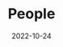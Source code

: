 ---
title: People
date: 2022-10-24

type: landing

sections:
  - block: people
    content:
      title: Meet the Team
      # Choose which groups/teams of users to display.
      #   Edit `user_groups` in each user's profile to add them to one or more of these groups.
      #https://www.tablesgenerator.com/markdown_tables
      user_groups:
          - Co-Directors
          - Academic Staff
          - PhD Students
          - Administration
          - Visitors
          - Alumni-
      sort_by: Params.last_name
      sort_ascending: false
    design:
      show_interests: false
      show_role: true
      show_social: true
 
  - block: markdown
    content: 
      title: Alumni
      subtitle: 
      text: |
              **PhD/MPhil Graduates:** 
              
              It is my great honour to have supervised the following students to complete their theses (**E**: External Supervisor; **O**: Official Supervisor).   
                |    | **Name**      | **Degree**     | **Year** | **My Role** | **Gradute University (Country)**                | **Selected Pubs with Me During PhD study**                                               | **Position**                                       |
                |----|---------------|----------------|----------|-------------|---------------------------------------------------|------------------------------------------------------------------------------------------|----------------------------------------------------|
                | 1  | Linhao Luo    | PhD (Expected) | 2025     | O           | Monash University (AU)                            | NeurIPS-25, ICML-25, PAKDD-25, ICLR-24, ICDE-23, SIGIR-23, WSDM-23                                   | Research Fellow @ Monash University                                                |
                | 3  | Yuanzhe Zhang | PhD (Expected) | 2025     | O           | The University of Sydney (AU)                     | ICDE-22, ICDCS-25                                                                        | Research Fellow @ NTU                                                |
                | 2  | Zhanchi Qiu   | PhD            | 2025     | O           | Griffith University (AU)                          | TNNLS-25, PAKDD-25, ICDM-25                                                              | Research Fellow @ Griffith University              |
                | 4  | Yizhen Zheng  | PhD            | 2025     | O           | Monash University (AU)                            | Nature Machine Intelligence-25, ICML-23, NeurIPS-22, TNNLS-24, ICDM-22,   PAKDD-21       | Research Fellow @ Monash University                |
                | 5  | Luzhi Wang    | PhD            | 2025     | E           | Tianjin Uiversity (CN)                            | WWW-23, IJCAI-22, AAAI-24, Information Fusion-23, ACM TWeb-24                            | Associate Prof @ Dalian Maritime Uni.              |
                | 6  | Ming Jin      | PhD            | 2024     | O           | Monash University (AU)                            | TPAMI-24, TPAMI-24, TPAMI-24, ICML-24, ICLR-24, NeurIPS-22, TKDE-22,   CIKM-21, IJCAI-21 | Assistant Prof @ Griffith University               |
                | 7  | Xin Zheng     | PhD            | 2024     | O           | Monash University (AU)                            | ICLR-24, NeurIPS-23, NeurIPS-23, WWW-23, ICDM-22                                         | Assistant Prof @ Griffith University               |
                | 8  | Yixin Liu     | PhD            | 2024     | O           | Monash University (AU)                            | NeurIPS-24, NeurIPS-23, KDD-23, WSDM-23, AAAI-23, WWW-22, TKDE-22,   TKDE-21, TNNLS-21   | Research Fellow @ Griffith University              |
                | 9  | He Zhang      | PhD            | 2024     | O           | Monash University (AU)                            | PIEEE-24, ICML-24, ICDE-24, TKDE-22, CIKM-21                                             | Research Fellow @ RMIT                             |
                | 10 | Guangsi Shi   | PhD            | 2024     | O           | Monash University (AU)                            | iScience-24, NNJ-24, PT-23, PT-23                                                        | AI Scientist @ Midea                               |
                | 11 | Bo Xiong      | PhD            | 2024     | E           | Universit√§t Stuttgart (DE)                       | AAAI-24, ACL-23, NeurIPS-22, KDD-22                                                      | Research Fellow @ Stanford U                       |
                | 12 | Dongran Yu    | PhD            | 2024     | E           | Jilin University (CN)                             | CVPR-22                                                                                  | Postdoc @ Guangxi Normal U.                        |
                | 13 | Bang Wu       | PhD            | 2023     | O           | Monash University (AU)                            | NDSS-24, IEEE S&P-24, AsiaCCS-22, ICDM-21,                                               | Assistant Prof @ RMIT                              |
                | 14 | Sheng Wan     | PhD            | 2023     | E           | Nanjing University of Science and Technology (CN) | TGRS-20, TGRS-21, NeurIPS-21, AAAI-21, PR-22                                             | Postdoc @ NUST                                     |
                | 15 | Miao Zhang    | PhD            | 2022     | O           | University of Technology Sydney (AU)              | CVPR-20, IJCAI-21, ICML-21, TPAMI-20, NeurIPS-20, TEvC-21, CVPR-22                       | Professor @ Harbin Institute of Technology         |
                | 16 | Zonghan Wu    | PhD            | 2022     | O           | University of Technology Sydney (AU)              | TNNLS-21, TKDE-23, IJCAI-19, KDD-20                                                      | Assistant Prof @ East China Normal U.              |
                | 17 | Shichao Zhu   | PhD            | 2022     | E           | Chinese Academy of Sciences (CN)                  | ICDM-19, NeurIPS-20, AAAI-20                                                             | Data Scientist @ ByteDance                         |
                | 18 | Man Wu        | PhD            | 2022     | E           | Florida Atlantic University (US)                  | ICDM-19, CIKM-19, WWW-20, TKDD-21, KAIS-21                                               | Assistant Prof @ U. Sci&Tec Beijing                |
                | 19 | Chun Wang     | Phd            | 2021     | O           | University of Technology Sydney (AU)              | CIKM, IJCAI, ICDM                                                                        | Assistant Professor @ City University of Macau     |
                | 20 | Guojia Wan    | Phd            | 2021     | E           | Wuhan University (CN)                             | AAAI, IJCAI, WWWJ                                                                        | Postdoc @ Wuhan University                         |
                | 21 | Hong Yang     | PhD            | 2020     | O           | University of Technology Sydney (AU)              | ICDM, PRJ, IJCAI                                                                         | Associate Prof @ Guangzhou University              |
                | 22 | Ruiqi Hu      | Phd            | 2020     | O           | University of Technology Sydney (AU)              | IJCAI, TCYB, AAAI                                                                        | CEO                                                |
                | 23 | Shaoxiong Ji  | Mphil          | 2019     | E           | The University of Queensland (AU)                 | TNNLS, TCSS, ACL, DASFAA                                                                 | Assistant Prof @ Technical University of Darmstadt |                
                
                
                **Visiting Students/Scholars**
                |   | Name       | Visiting  Peorid | Univeristy                             |
                |---|------------|------------------|----------------------------------------|
                | 1 | Jiapu Wang | 2024.1-2025.1    | Beijing University of Technology       |
                | 2 | Yili Wang  | 2023.12-2024.12  | Jilin University                       |
                | 3 | Bing Yang  | 2023.12-2024.12  | China Jiliang University               |
                | 4 | Yazhou Shi | 2024.1-2025.1    |          Wuhan   Textile University    |               
                
  - block: markdown
    content:
      title:
      subtitle:
      text: |
        {{% cta cta_link="../openning/" cta_text="Join Us →" %}}
    design:
      columns: '1'
---